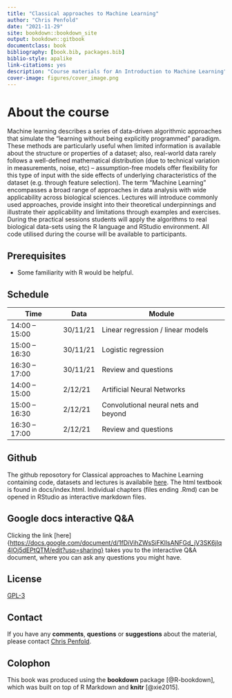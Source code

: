 ```yaml
--- 
title: "Classical approaches to Machine Learning"
author: "Chris Penfold"
date: "2021-11-29"
site: bookdown::bookdown_site
output: bookdown::gitbook
documentclass: book
bibliography: [book.bib, packages.bib]
biblio-style: apalike
link-citations: yes
description: "Course materials for An Introduction to Machine Learning"
cover-image: figures/cover_image.png
---
```


# About the course 

Machine learning describes a series of data-driven algorithmic approaches that simulate the “learning without being explicitly programmed” paradigm. These methods are particularly useful when limited information is available about the structure or properties of a dataset; also, real-world data rarely follows a well-defined mathematical distribution (due to technical variation in measurements, noise, etc) – assumption-free models offer flexibility for this type of input with the side effects of underlying characteristics of the dataset (e.g. through feature selection). The term “Machine Learning” encompasses a broad range of approaches in data analysis with wide applicability across biological sciences. Lectures will introduce commonly used approaches, provide insight into their theoretical underpinnings and illustrate their applicability and limitations through examples and exercises. During the practical sessions students will apply the algorithms to real biological data-sets using the R language and RStudio environment. All code utilised during the course will be available to participants.

## Prerequisites

* Some familiarity with R would be helpful.

## Schedule

Time | Data | Module
--- | --- | ---
14:00 – 15:00 | 30/11/21 | Linear regression / linear models
15:00 – 16:30 | 30/11/21 | Logistic regression
16:30 – 17:00 | 30/11/21 | Review and questions
14:00 – 15:00 | 2/12/21 | Artificial Neural Networks
15:00 – 16:30 | 2/12/21 | Convolutional neural nets and beyond
16:30 – 17:00 | 2/12/21 | Review and questions

## Github
The github reposotory for Classical approaches to Machine Learning containing code, datasets and lectures is availabile [here](https://github.com/cap76/AZCourse). The html textbook is found in docs/index.html. Individual chapters (files ending .Rmd) can be opened in RStudio as interactive markdown files.

## Google docs interactive Q&A

Clicking the link [here]{https://docs.google.com/document/d/1fDiVihZWsSiFKllsANFGd_jV3SK6jlq4IOj5dEPtQTM/edit?usp=sharing} takes you to the interactive Q&A document, where you can ask any questions you might have.

## License
[GPL-3](https://www.gnu.org/licenses/gpl-3.0.en.html)

## Contact
If you have any **comments**, **questions** or **suggestions** about the material, please contact <a href="mailto:cap76@cam.ac.uk">Chris Penfold</a>.

## Colophon

This book was produced using the **bookdown** package [@R-bookdown], which was built on top of R Markdown and **knitr** [@xie2015].
